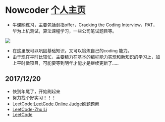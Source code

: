 # Nowcoder  [个人主页](https://www.nowcoder.com/profile/773262)

- 牛课网练习，主要包括剑指offer，Cracking the Coding Interview，PAT，华为上机测试，算法课程学习，一些公司笔试题目等。

![](https://github.com/ranjiewwen/Nowcoder/blob/master/images/%E7%BB%83%E4%B9%A0.png)

- 在这里既可以巩固基础知识，又可以锻炼自己的coding 能力。
- 由于现在平时比较忙，主要精力在基本的编程能力实现和新知识的学习上，加上平时做项目，可能要等到明年才能才是继续更新了.....


## 2017/12/20

- 快到年尾了，开始刷起来
- 努力找个好实习！！！
- LeetCode:[LeetCode Online Judge刷题题解](https://github.com/liuchuo/LeetCode)
- [LeetCode-Zhu Li](http://www.cnblogs.com/zhuli19901106/tag/LeetCode/)
- [LeetCode](https://github.com/codingtmd/leetcode/tree/master/src)
